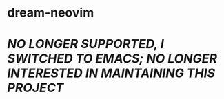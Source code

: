 # dream-neovim
# *NO LONGER SUPPORTED, I SWITCHED TO EMACS; NO LONGER INTERESTED IN MAINTAINING THIS PROJECT*

